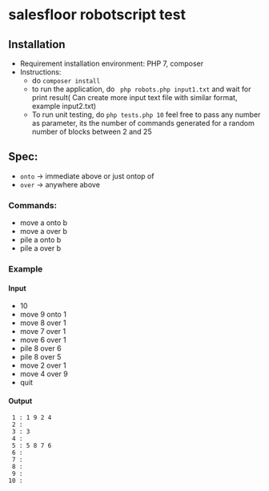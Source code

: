 # salesfloor robotscript test

## Installation
-  Requirement installation environment: PHP 7, composer
-  Instructions:
    -  do ```composer install ```
    - to run the application, do ``` php robots.php input1.txt``` and wait for print result( Can create more input
     text file with similar format, example input2.txt)
    - To run unit testing, do ``` php tests.php 10 ``` feel free to pass any number as parameter, its the number of
 commands generated for a random number of blocks between 2 and 25
## Spec:
- `onto` -> immediate above or just ontop of
- `over` -> anywhere above 
### Commands:
 - move a onto b
 - move a over b
 - pile a onto b
 - pile a over b
  
### Example
#### Input
  - 10
  - move 9 onto 1
  - move 8 over 1
  - move 7 over 1
  - move 6 over 1
  - pile 8 over 6
  - pile 8 over 5
  - move 2 over 1
  - move 4 over 9
  - quit
  
#### Output
   ```
    1 : 1 9 2 4 
    2 : 
    3 : 3
    4 : 
    5 : 5 8 7 6
    6 : 
    7 :
    8 :
    9 :  
   10 :
   ```
